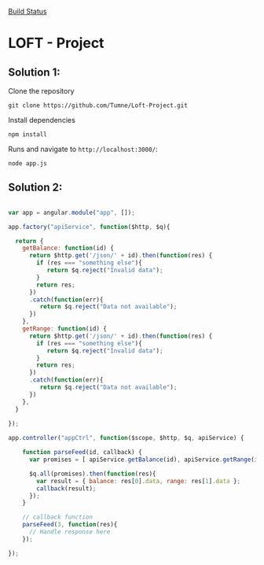 [Build Status](https://manulifelookingforward.files.wordpress.com/2015/10/loft-logo.png)

# LOFT - Project

## Solution 1:

Clone the repository
    
    git clone https://github.com/Tumne/Loft-Project.git

Install dependencies

    npm install

Runs and navigate to `http://localhost:3000/`:

    node app.js

## Solution 2:


```javascript

var app = angular.module("app", []);

app.factory("apiService", function($http, $q){

  return {
    getBalance: function(id) {
      return $http.get('/json/' + id).then(function(res) {
        if (res === "something else"){
           return $q.reject("Invalid data");
        }
        return res;
      })
      .catch(function(err){
         return $q.reject("Data not available");
      })
    },
    getRange: function(id) {
      return $http.get('/json/' + id).then(function(res) {
        if (res === "something else"){
           return $q.reject("Invalid data");
        }
        return res;
      })
      .catch(function(err){
         return $q.reject("Data not available");
      })
    },
  }
  
});

app.controller("appCtrl", function($scope, $http, $q, apiService) {

    function parseFeed(id, callback) {
      var promises = [ apiService.getBalance(id), apiService.getRange(id) ];

      $q.all(promises).then(function(res){
        var result = { balance: res[0].data, range: res[1].data };
        callback(result);
      });
    }

    // callback function
    parseFeed(3, function(res){
      // Handle response here
    });

});

```